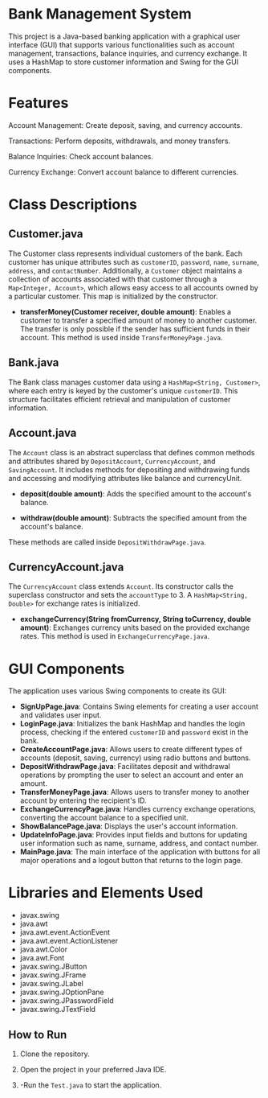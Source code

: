 # Bank Management System

This project is a Java-based banking application with a graphical user interface (GUI) that supports various functionalities such as account management, transactions, balance inquiries, and currency exchange. It uses a HashMap to store customer information and Swing for the GUI components.

# Features

Account Management: Create deposit, saving, and currency accounts.

Transactions: Perform deposits, withdrawals, and money transfers.

Balance Inquiries: Check account balances.

Currency Exchange: Convert account balance to different currencies.

# Class Descriptions

## Customer.java
The Customer class represents individual customers of the bank. Each customer has unique attributes such as `customerID`, `password`, `name`, `surname`, `address`, and `contactNumber`. Additionally, a `Customer` object maintains a collection of accounts associated with that customer through a `Map<Integer, Account>`, which allows easy access to all accounts owned by a particular customer. This map is initialized by the constructor.

- **transferMoney(Customer receiver, double amount)**: Enables a customer to transfer a specified amount of money to another customer. The transfer is only possible if the sender has sufficient funds in their account. This method is used inside `TransferMoneyPage.java`.

## Bank.java
The Bank class manages customer data using a `HashMap<String, Customer>`, where each entry is keyed by the customer's unique `customerID`. This structure facilitates efficient retrieval and manipulation of customer information.

## Account.java
The `Account` class is an abstract superclass that defines common methods and attributes shared by `DepositAccount`, `CurrencyAccount`, and `SavingAccount`. It includes methods for depositing and withdrawing funds and accessing and modifying attributes like balance and currencyUnit.

- **deposit(double amount)**: Adds the specified amount to the account's balance.

- **withdraw(double amount)**: Subtracts the specified amount from the account's balance. 

These methods are called inside `DepositWithdrawPage.java`.
## CurrencyAccount.java

The `CurrencyAccount` class extends `Account`. Its constructor calls the superclass constructor and sets the `accountType` to 3. A `HashMap<String, Double>` for exchange rates is initialized.

- **exchangeCurrency(String fromCurrency, String toCurrency, double amount)**: Exchanges currency units based on the provided exchange rates. This method is used in `ExchangeCurrencyPage.java`.

# GUI Components
The application uses various Swing components to create its GUI:

- **SignUpPage.java**: Contains Swing elements for creating a user account and validates user input.
- **LoginPage.java**: Initializes the bank HashMap and handles the login process, checking if the entered `customerID` and `password` exist in the bank.
- **CreateAccountPage.java**: Allows users to create different types of accounts (deposit, saving, currency) using radio buttons and buttons.
- **DepositWithdrawPage.java**: Facilitates deposit and withdrawal operations by prompting the user to select an account and enter an amount.
- **TransferMoneyPage.java**: Allows users to transfer money to another account by entering the recipient's ID.
- **ExchangeCurrencyPage.java**: Handles currency exchange operations, converting the account balance to a specified unit.
- **ShowBalancePage.java**: Displays the user's account information.
- **UpdateInfoPage.java**: Provides input fields and buttons for updating user information such as name, surname, address, and contact number.
- **MainPage.java**: The main interface of the application with buttons for all major operations and a logout button that returns to the login page.

# Libraries and Elements Used
- javax.swing
- java.awt
- java.awt.event.ActionEvent
- java.awt.event.ActionListener
- java.awt.Color
- java.awt.Font
- javax.swing.JButton
- javax.swing.JFrame
- javax.swing.JLabel
- javax.swing.JOptionPane
- javax.swing.JPasswordField
- javax.swing.JTextField

## How to Run
1. Clone the repository.

2. Open the project in your preferred Java IDE.

3. -Run the `Test.java` to start the application.
